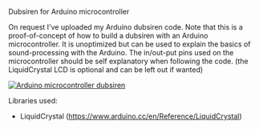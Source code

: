 Dubsiren for Arduino microcontroller

On request I've uploaded my Arduino dubsiren code. Note that this is a proof-of-concept of how to build a dubsiren with an Arduino microcontroller. It is unoptimized but can be used to explain the basics of sound-processing with the Arduino. The in/out-put pins used on the microcontroller should be self explanatory when following the code. (the LiquidCrystal LCD is optional and can be left out if wanted)

[![Arduino microcontroller dubsiren](https://img.youtube.com/vi/r1mwzrQBUFI/0.jpg)](https://www.youtube.com/watch?v=r1mwzrQBUFI "Arduino microcontroller dubsiren")

Libraries used:
- LiquidCrystal (https://www.arduino.cc/en/Reference/LiquidCrystal)
